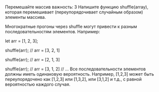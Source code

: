 Перемешайте массив
важность: 3
Напишите функцию shuffle(array), которая перемешивает (переупорядочивает случайным образом) элементы массива.

Многократные прогоны через shuffle могут привести к разным последовательностям элементов. Например:

let arr = [1, 2, 3];

shuffle(arr);
// arr = [3, 2, 1]

shuffle(arr);
// arr = [2, 1, 3]

shuffle(arr);
// arr = [3, 1, 2]
// ...
Все последовательности элементов должны иметь одинаковую вероятность. 
Например, [1,2,3] может быть переупорядочено как [1,2,3] или [1,3,2], или [3,1,2] и т.д., с равной вероятностью каждого случая.